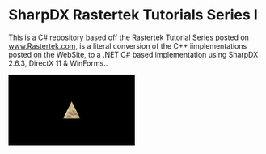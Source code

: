 # SharpDX Rastertek Tutorials Series I
This is a C# repository based off the Rastertek Tutorial Series posted on www.Rastertek.com, is a literal conversion of the C++ iimplementations posted on the WebSite, to a .NET C# based implementation using SharpDX 2.6.3, DirectX 11 &amp; WinForms..

![Alt Text](SharpDXWinForm/Resources/Series%201%20--%20Tutorial%205%20%20-%20%20Texturing%20Sm.png?raw=true "Tutorial 1")
